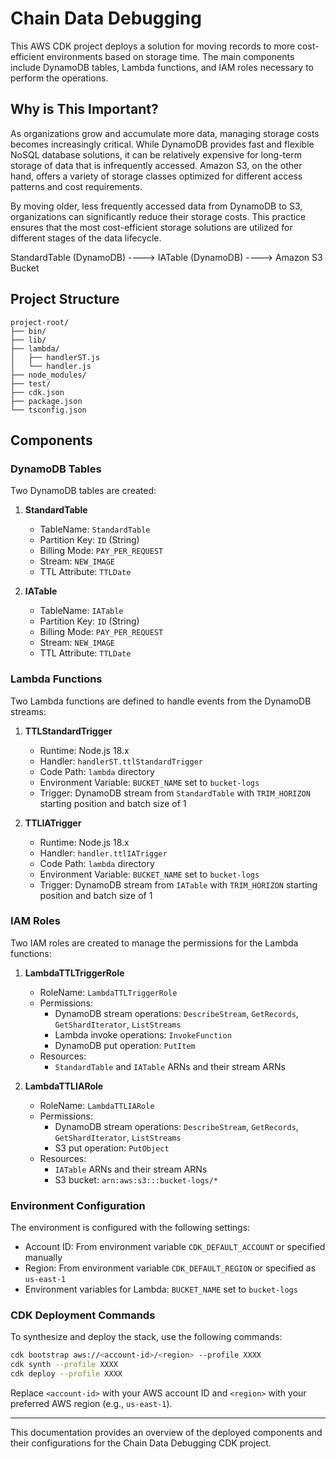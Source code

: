 # Chain Data Debugging

This AWS CDK project deploys a solution for moving records to more cost-efficient environments based on storage time. The main components include DynamoDB tables, Lambda functions, and IAM roles necessary to perform the operations.

## Why is This Important?
As organizations grow and accumulate more data, managing storage costs becomes increasingly critical. While DynamoDB provides fast and flexible NoSQL database solutions, it can be relatively expensive for long-term storage of data that is infrequently accessed. Amazon S3, on the other hand, offers a variety of storage classes optimized for different access patterns and cost requirements.

By moving older, less frequently accessed data from DynamoDB to S3, organizations can significantly reduce their storage costs. This practice ensures that the most cost-efficient storage solutions are utilized for different stages of the data lifecycle.


StandardTable (DynamoDB) ----> IATable (DynamoDB) ----> Amazon S3 Bucket


## Project Structure

```
project-root/
├── bin/
├── lib/
├── lambda/
│   ├── handlerST.js
│   └── handler.js
├── node_modules/
├── test/
├── cdk.json
├── package.json
└── tsconfig.json
```

## Components

### DynamoDB Tables

Two DynamoDB tables are created:

1. **StandardTable**
    - TableName: `StandardTable`
    - Partition Key: `ID` (String)
    - Billing Mode: `PAY_PER_REQUEST`
    - Stream: `NEW_IMAGE`
    - TTL Attribute: `TTLDate`

2. **IATable**
    - TableName: `IATable`
    - Partition Key: `ID` (String)
    - Billing Mode: `PAY_PER_REQUEST`
    - Stream: `NEW_IMAGE`
    - TTL Attribute: `TTLDate`

### Lambda Functions

Two Lambda functions are defined to handle events from the DynamoDB streams:

1. **TTLStandardTrigger**
    - Runtime: Node.js 18.x
    - Handler: `handlerST.ttlStandardTrigger`
    - Code Path: `lambda` directory
    - Environment Variable: `BUCKET_NAME` set to `bucket-logs`
    - Trigger: DynamoDB stream from `StandardTable` with `TRIM_HORIZON` starting position and batch size of 1

2. **TTLIATrigger**
    - Runtime: Node.js 18.x
    - Handler: `handler.ttlIATrigger`
    - Code Path: `lambda` directory
    - Environment Variable: `BUCKET_NAME` set to `bucket-logs`
    - Trigger: DynamoDB stream from `IATable` with `TRIM_HORIZON` starting position and batch size of 1

### IAM Roles

Two IAM roles are created to manage the permissions for the Lambda functions:

1. **LambdaTTLTriggerRole**
    - RoleName: `LambdaTTLTriggerRole`
    - Permissions:
        - DynamoDB stream operations: `DescribeStream`, `GetRecords`, `GetShardIterator`, `ListStreams`
        - Lambda invoke operations: `InvokeFunction`
        - DynamoDB put operation: `PutItem`
    - Resources:
        - `StandardTable` and `IATable` ARNs and their stream ARNs

2. **LambdaTTLIARole**
    - RoleName: `LambdaTTLIARole`
    - Permissions:
        - DynamoDB stream operations: `DescribeStream`, `GetRecords`, `GetShardIterator`, `ListStreams`
        - S3 put operation: `PutObject`
    - Resources:
        - `IATable` ARNs and their stream ARNs
        - S3 bucket: `arn:aws:s3:::bucket-logs/*`

### Environment Configuration

The environment is configured with the following settings:

- Account ID: From environment variable `CDK_DEFAULT_ACCOUNT` or specified manually
- Region: From environment variable `CDK_DEFAULT_REGION` or specified as `us-east-1`
- Environment variables for Lambda: `BUCKET_NAME` set to `bucket-logs`

### CDK Deployment Commands

To synthesize and deploy the stack, use the following commands:

```bash
cdk bootstrap aws://<account-id>/<region> --profile XXXX
cdk synth --profile XXXX
cdk deploy --profile XXXX
```

Replace `<account-id>` with your AWS account ID and `<region>` with your preferred AWS region (e.g., `us-east-1`).

---

This documentation provides an overview of the deployed components and their configurations for the Chain Data Debugging CDK project.